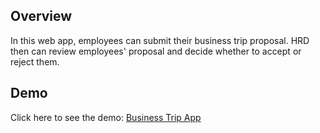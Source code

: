 ## Overview

In this web app, employees can submit their business trip proposal. HRD then can review employees' proposal and decide whether to accept or reject them. 

## Demo

Click here to see the demo:
<a href="https://bustrip-app.000webhostapp.com/business-trip-submission">Business Trip App</a>
